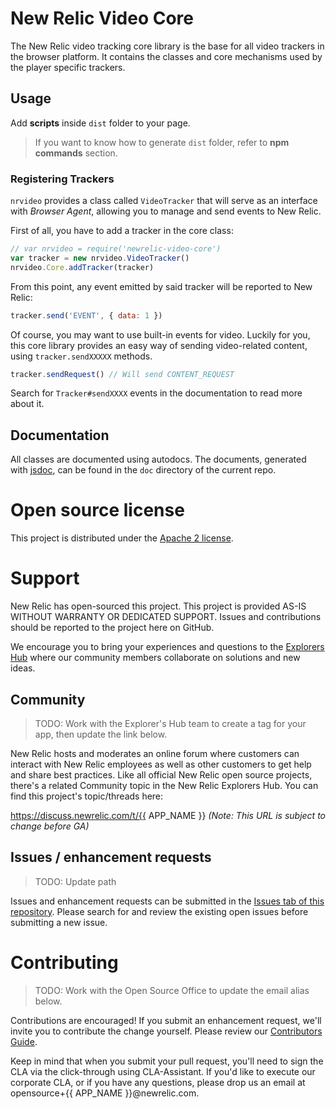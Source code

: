# New Relic Video Core

The New Relic video tracking core library is the base for all video trackers in the browser platform. It contains the classes and core mechanisms used by the player specific trackers.

## Usage
Add **scripts** inside `dist` folder to your page.

> If you want to know how to generate `dist` folder, refer to **npm commands** section.

### Registering Trackers
`nrvideo` provides a class called `VideoTracker` that will serve as an interface with 
*Browser Agent*, allowing you to manage and send events to New Relic.

First of all, you have to add a tracker in the core class:
```javascript
// var nrvideo = require('newrelic-video-core')
var tracker = new nrvideo.VideoTracker()
nrvideo.Core.addTracker(tracker)
```

From this point, any event emitted by said tracker will be reported to New Relic:
```javascript
tracker.send('EVENT', { data: 1 })
```

Of course, you may want to use built-in events for video. Luckily for you, this core library
provides an easy way of sending video-related content, using `tracker.sendXXXXX` methods.

```javascript
tracker.sendRequest() // Will send CONTENT_REQUEST
```

Search for `Tracker#sendXXXX` events in the documentation to read more about it.

## Documentation

All classes are documented using autodocs. The documents, generated with [jsdoc](https://github.com/jsdoc/jsdoc), can be found in the `doc` directory of the current repo.

# Open source license

This project is distributed under the [Apache 2 license](LICENSE).

# Support

New Relic has open-sourced this project. This project is provided AS-IS WITHOUT WARRANTY OR DEDICATED SUPPORT. Issues and contributions should be reported to the project here on GitHub.

We encourage you to bring your experiences and questions to the [Explorers Hub](https://discuss.newrelic.com) where our community members collaborate on solutions and new ideas.

## Community

> TODO: Work with the Explorer's Hub team to create a tag for your app, then update the link below.

New Relic hosts and moderates an online forum where customers can interact with New Relic employees as well as other customers to get help and share best practices. Like all official New Relic open source projects, there's a related Community topic in the New Relic Explorers Hub. You can find this project's topic/threads here:

https://discuss.newrelic.com/t/{{ APP_NAME }}
*(Note: This URL is subject to change before GA)*

## Issues / enhancement requests

> TODO: Update path

Issues and enhancement requests can be submitted in the [Issues tab of this repository](../../issues). Please search for and review the existing open issues before submitting a new issue.

# Contributing

> TODO: Work with the Open Source Office to update the email alias below.

Contributions are encouraged! If you submit an enhancement request, we'll invite you to contribute the change yourself. Please review our [Contributors Guide](CONTRIBUTING.md).

Keep in mind that when you submit your pull request, you'll need to sign the CLA via the click-through using CLA-Assistant. If you'd like to execute our corporate CLA, or if you have any questions, please drop us an email at opensource+{{ APP_NAME }}@newrelic.com.
